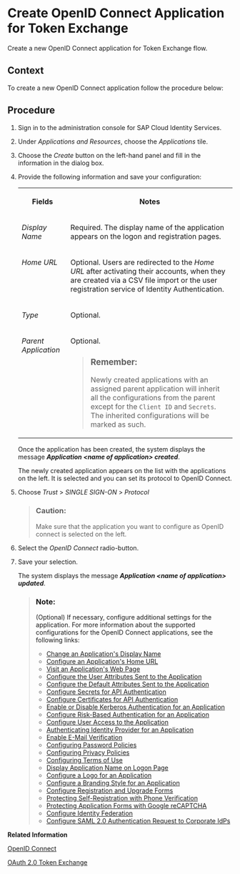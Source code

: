 <!-- loio4e1bfa44a17040ef93bca09240816f10 -->

# Create OpenID Connect Application for Token Exchange

Create a new OpenID Connect application for Token Exchange flow.



## Context

To create a new OpenID Connect application follow the procedure below:



<a name="loio4e1bfa44a17040ef93bca09240816f10__steps_qqh_hfk_q4"/>

## Procedure

1.  Sign in to the administration console for SAP Cloud Identity Services.

2.  Under *Applications and Resources*, choose the *Applications* tile.

3.  Choose the *Create* button on the left-hand panel and fill in the information in the dialog box.

4.  Provide the following information and save your configuration:


    <table>
    <tr>
    <th valign="top">

    Fields


    
    </th>
    <th valign="top">

    Notes


    
    </th>
    </tr>
    <tr>
    <td valign="top">

    *Display Name*


    
    </td>
    <td valign="top">

    Required. The display name of the application appears on the logon and registration pages.


    
    </td>
    </tr>
    <tr>
    <td valign="top">

    *Home URL*


    
    </td>
    <td valign="top">

    Optional. Users are redirected to the *Home URL* after activating their accounts, when they are created via a CSV file import or the user registration service of Identity Authentication.


    
    </td>
    </tr>
    <tr>
    <td valign="top">

    *Type*


    
    </td>
    <td valign="top">

    Optional.


    
    </td>
    </tr>
    <tr>
    <td valign="top">

    *Parent Application*


    
    </td>
    <td valign="top">

    Optional.

    > ### Remember:  
    > Newly created applications with an assigned parent application will inherit all the configurations from the parent except for the `Client ID` and `Secrets`. The inherited configurations will be marked as such.


    
    </td>
    </tr>
    </table>
    
    Once the application has been created, the system displays the message ***Application <name of application\> created***.

    The newly created application appears on the list with the applications on the left. It is selected and you can set its protocol to OpenID Connect.

5.  Choose *Trust* \> *SINGLE SIGN-ON* \> *Protocol* 

    > ### Caution:  
    > Make sure that the application you want to configure as OpenID connect is selected on the left.

6.  Select the *OpenID Connect* radio-button.

7.  Save your selection.

    The system displays the message ***Application <name of application\> updated***.

    > ### Note:  
    > \(Optional\) If necessary, configure additional settings for the application. For more information about the supported configurations for the OpenID Connect applications, see the following links:
    > 
    > -   [Change an Application's Display Name](change-an-application-s-display-name-83d65d0.md)
    > -   [Configure an Application's Home URL](configure-an-application-s-home-url-be6d6f2.md)
    > -   [Visit an Application's Web Page](visit-an-application-s-web-page-2b67225.md)
    > -   [Configure the User Attributes Sent to the Application](configure-the-user-attributes-sent-to-the-application-d361407.md)
    > -   [Configure the Default Attributes Sent to the Application](configure-the-default-attributes-sent-to-the-application-a2f1e46.md)
    > -   [Configure Secrets for API Authentication](configure-secrets-for-api-authentication-5c3c35e.md)
    > -   [Configure Certificates for API Authentication](configure-certificates-for-api-authentication-c408083.md)
    > -   [Enable or Disable Kerberos Authentication for an Application](enable-or-disable-kerberos-authentication-for-an-application-11121c9.md)
    > -   [Configure Risk-Based Authentication for an Application](configure-risk-based-authentication-for-an-application-bc52fbf.md#loiobc52fbf3d59447bbb6aa22f80d8b6056)
    > -   [Configure User Access to the Application](configure-user-access-to-the-application-8b147c4.md)
    > -   [Authenticating Identity Provider for an Application](authenticating-identity-provider-for-an-application-b3aae12.md)
    > -   [Enable E-Mail Verification](enable-e-mail-verification-483d26c.md)
    > -   [Configuring Password Policies](configuring-password-policies-12b3395.md)
    > -   [Configuring Privacy Policies](configuring-privacy-policies-ed48466.md)
    > -   [Configuring Terms of Use](configuring-terms-of-use-61d3a86.md)
    > -   [Display Application Name on Logon Page](display-application-name-on-logon-page-c02798e.md)
    > -   [Configure a Logo for an Application](configure-a-logo-for-an-application-778f748.md)
    > -   [Configure a Branding Style for an Application](configure-a-branding-style-for-an-application-32f8d33.md)
    > -   [Configure Registration and Upgrade Forms](configure-registration-and-upgrade-forms-93a9e18.md)
    > -   [Protecting Self-Registration with Phone Verification](protecting-self-registration-with-phone-verification-5834b6e.md)
    > -   [Protecting Application Forms with Google reCAPTCHA](protecting-application-forms-with-google-recaptcha-b84ce17.md)
    > -   [Configure Identity Federation](configure-identity-federation-c029bbb.md)
    > -   [Configure SAML 2.0 Authentication Request to Corporate IdPs](configure-saml-2-0-authentication-request-to-corporate-idps-7eac7e8.md)


**Related Information**  


[OpenID Connect](openid-connect-a789c9c.md "You can use Identity Authentication for authentication in OpenID Connect protected applications.")

[OAuth 2.0 Token Exchange](https://datatracker.ietf.org/doc/html/rfc8693)

